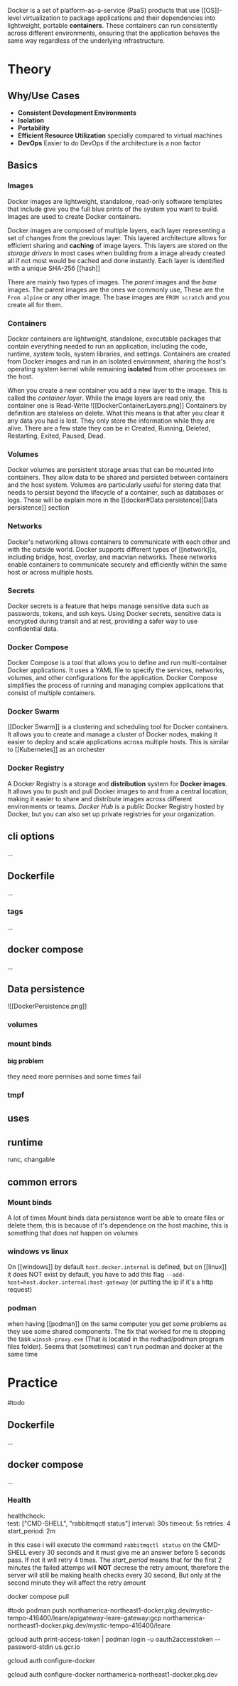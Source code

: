 Docker is a set of platform-as-a-service (PaaS) products that use [[OS]]-level virtualization to package applications and their dependencies into lightweight, portable **containers**. These containers can run consistently across different environments, ensuring that the application behaves the same way regardless of the underlying infrastructure.
# Theory

## Why/Use Cases

- **Consistent Development Environments** 
- **Isolation** 
- **Portability**
- **Efficient Resource Utilization** specially compared to virtual machines
- **DevOps** Easier to do DevOps if the architecture is a non factor

## Basics

### Images

Docker images are lightweight, standalone, read-only software templates that include give you the full blue prints of the system you want to build. Images are used to create Docker containers.

Docker images are composed of multiple layers, each layer representing a set of changes from the previous layer. This layered architecture allows for efficient sharing and **caching** of image layers. This layers are stored on the *storage drivers* In most cases when building from a image already created all if not most would be cached and done instantly. Each layer is identified with a unique SHA-256 [[hash]]

There are mainly two types of images. The *parent* images and the *base* images. The parent images are the ones we commonly use, These are the `From alpine` or any other image. The base images are `FROM scratch` and you create all for them.
### Containers

Docker containers are lightweight, standalone, executable packages that contain everything needed to run an application, including the code, runtime, system tools, system libraries, and settings. Containers are created from Docker images and run in an isolated environment, sharing the host's operating system kernel while remaining **isolated** from other processes on the host. 

When you create a new container you add a new layer to the image. This is called the *container layer*. While the image layers are read only, the container one is Read-Write
![[DockerContainerLayers.png]]
Containers by definition are stateless on delete. What this means is that after you clear it any data you had is lost. They only store the information while they are alive. There are a few state they can be in
Created, Running, Deleted, Restarting, Exited, Paused, Dead.

### Volumes

Docker volumes are persistent storage areas that can be mounted into containers. They allow data to be shared and persisted between containers and the host system. Volumes are particularly useful for storing data that needs to persist beyond the lifecycle of a container, such as databases or logs. These will be explain more in the [[docker#Data persistence]|Data persistence]] section
### Networks

Docker's networking allows containers to communicate with each other and with the outside world. Docker supports different types of [[network]]s, including bridge, host, overlay, and macvlan networks. These networks enable containers to communicate securely and efficiently within the same host or across multiple hosts.
### Secrets

Docker secrets is a feature that helps manage sensitive data such as passwords, tokens, and ssh keys. Using Docker secrets, sensitive data is encrypted during transit and at rest, providing a safer way to use confidential data.
### Docker Compose

Docker Compose is a tool that allows you to define and run multi-container Docker applications. It uses a YAML file to specify the services, networks, volumes, and other configurations for the application. Docker Compose simplifies the process of running and managing complex applications that consist of multiple containers.

### Docker Swarm

[[Docker Swarm]] is a clustering and scheduling tool for Docker containers. It allows you to create and manage a cluster of Docker nodes, making it easier to deploy and scale applications across multiple hosts. This is similar to [[Kubernetes]] as an orchester 

### Docker Registry

A Docker Registry is a storage and **distribution** system for **Docker images**. It allows you to push and pull Docker images to and from a central location, making it easier to share and distribute images across different environments or teams. *Docker Hub* is a public Docker Registry hosted by Docker, but you can also set up private registries for your organization.

## cli options
...
## Dockerfile
...
### tags
...
## docker compose
...
## Data persistence
![[DockerPersistence.png]]
### volumes
### mount binds
#### big problem
they need more permises and some times fail
### tmpf

## uses
## runtime
runc, changable
## common errors

### Mount binds
A lot of times Mount binds data persistence wont be able to create files or delete them, this is because of it's dependence on the host machine, this is something that does not happen on volumes
### windows vs linux
On [[windows]] by default `host.docker.internal` is defined, but on [[linux]] it does NOT exist by default, you have to add this flag `--add-host=host.docker.internal:host-gateway` (or putting the ip if it's a http request)
### podman
when having [[podman]] on the same computer you get some problems as they use some shared components. The fix that worked for me is stopping the task `winssh-proxy.exe` (That is located in the redhad/podman program files folder). Seems that (sometimes) can't run podman and docker at the same time

# Practice
#todo
## Dockerfile
... 
## docker compose
...
### Health
healthcheck:   
      test: ["CMD-SHELL", "rabbitmqctl status"]
      interval: 30s
      timeout: 5s
      retries: 4
      start_period: 2m

  in this case i will execute the command `rabbitmqctl status` on the CMD-SHELL every 30 seconds and it must give me an answer before 5 seconds pass. If not it will retry 4 times. The *start_period* means that for the first 2 minutes the failed attemps will **NOT** decrese the retry amount, therefore the server will still be making health checks every 30 second, But only at the second minute they will affect the retry amount



docker compose pull

#todo 
podman push northamerica-northeast1-docker.pkg.dev/mystic-tempo-416400/leare/apigateway-leare-gateway:gcp northamerica-northeast1-docker.pkg.dev/mystic-tempo-416400/leare

  
  

gcloud auth print-access-token | podman login -u oauth2accesstoken --password-stdin us.gcr.io

  
  

gcloud auth configure-docker

gcloud auth configure-docker northamerica-northeast1-docker.pkg.dev